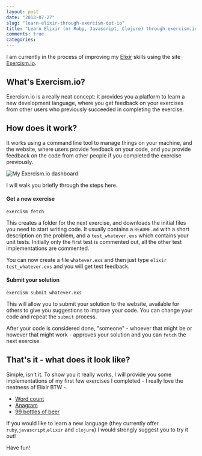 ```yaml
---
layout: post
date: "2013-07-27"
slug: "learn-elixir-through-exercism-dot-io"
title: "Learn Elixir (or Ruby, Javascript, Clojure) through exercism.io"
comments: true
categories: 
---
```

I am currently in the process of improving my [Elixir](https://elixir-lang.org) skills
using the site [Exercism.io](https://exercism.io). 

## What's Exercism.io?

Exercism.io is a really neat concept: it provides you a platform to learn a new development language, where you get feedback on your exercises from other users who previously succeeded in completing the exercise.

## How does it work?

It works using a command line tool to manage things on your machine, and the website, where users provide feedback on your code, and you provide feedback on the code from other people if you completed the exercise previously.

![My Exercism.io dashboard](https://i.snag.gy/Lw7K4.jpg)

I will walk you briefly through the steps here.

#### Get a new exercise

`exercism fetch`

This creates a folder for the next exercise, and downloads the initial files you need to start writing code. It usually contains a `README.md` with a short description on the problem, and a `test_whatever.exs` which contains your unit tests. Initially only the first test is commented out, all the other test implementations are commented.

You can now create a file `whatever.exs` and then just type `elixir test_whatever.exs` and you will get test feedback.

#### Submit your solution

`exercism submit whatever.exs`

This will allow you to submit your solution to the website, available for others to give you suggestions to improve your code. You can change your code and repeat the  `submit` process.

After your code is considered done, "someone" - whoever that might be or however that might work - approves your solution and you can `fetch` the next exercise.

## That's it - what does it look like?

Simple, isn't it. To show you it really works, I will provide you some implementations of my first few exercises I completed - I really love the neatness of Elixir BTW -.

- [Word count](https://gist.github.com/ToJans/6093252)
- [Anagram](https://gist.github.com/ToJans/6093258)
- [99 bottles of beer](https://gist.github.com/ToJans/6092952)

If you would like to learn a new language (they currently offer `ruby`,`javascript`,`elixir` and `clojure`) I would strongly suggest you to try it out!

Have fun!



